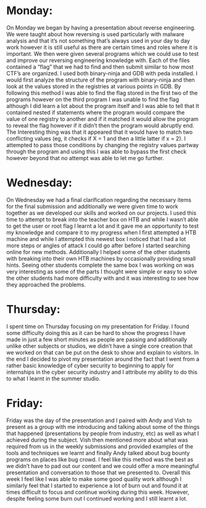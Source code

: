 # Monday:
On Monday we began by having a presentation about reverse engineering. We were taught about how reversing is used particularly with malware analysis and that it’s not something that’s always used in your day to day work however it is still useful as there are certain times and roles where it is important. We then were given several programs which we could use to test and improve our reversing engineering knowledge with. Each of the files contained a “flag” that we had to find and then submit similar to how most CTF’s are organized. I used both binary-ninja and GDB with peda installed. I would first analyze the structure of the program with binary-ninja and then look at the values stored in the registries at various points in GDB. By following this method I was able to find the flag stored in the first two of the programs however on the third program I was unable to find the flag although I did learn a lot about the program itself and I was able to tell that It contained nested if statements where the program would compare the value of one registry to another and if it matched it would allow the program to reveal the flag however if it didn’t then the program would abruptly end. The Interesting thing was that it appeared that it would have to match two conflicting values (eg, it checks if X = 1 and then a little latter if x = 2). I attempted to pass those conditions by changing the registry values partway through the program and using this I was able to bypass the first check however beyond that no attempt was able to let me go further. 

<reversing presentation>
<reversing flag>

# Wednesday:
On Wednesday we had a final clarification regarding the necessary items for the final submission and additionally we were given time to work together as we developed our skills and worked on our projects. I used this time to attempt to break into the teacher box on HTB and while I wasn’t able to get the user or root flag I learnt a lot and it gave me an opportunity to test my knowledge and compare it to my progress when I first attempted a HTB machine and while I attempted this newest box I noticed that I had a lot more steps or angles of attack I could go after before I started searching online for new methods. Additionally I helped some of the other students with breaking into their own HTB machines by occasionally providing small hints. Seeing other students complete the same box I was working on was very interesting as some of the parts I thought were simple or easy to solve the other students had more difficulty with and it was interesting to see how they approached the problems. 

# Thursday:
I spent time on Thursday focusing on my presentation for Friday. I found some difficulty doing this as it can be hard to show the progress I have made in just a few short minutes as people are passing and additionally unlike other subjects or studios, we didn’t have a single core creation that we worked on that can be put on the desk to show and explain to visitors. In the end I decided to pivot my presentation around the fact that I went from a rather basic knowledge of cyber security to beginning to apply for internships in the cyber security industry and I attribute my ability to do this to what I learnt in the summer studio. 

<slide>

# Friday:
Friday was the day of the presentation and I paired with Andy and Vish to present as a group with me introducing and talking about some of the things that happened (presentations by people from industry, etc) as well as what I achieved during the subject. Vish then mentioned more about what was required from us in the weekly submissions and provided examples of the tools and techniques we learnt and finally Andy talked about bug bounty programs on places like bug crowd. I feel like this method was the best as we didn’t have to pad out our content and we could offer a more meaningful presentation and conversation to those that we presented to. Overall this week I feel like I was able to make some good quality work although I similarly feel that I started to experience a lot of burn out and found it at times difficult to focus and continue working during this week. However, despite feeling some burn out I continued working and I still learnt a lot.
